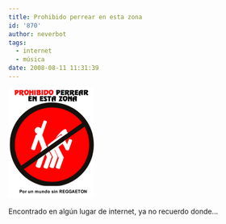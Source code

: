 ```yaml
---
title: Prohibido perrear en esta zona
id: '870'
author: neverbot
tags:
  - internet
  - música
date: 2008-08-11 11:31:39
---
```


![No Reggaeton](./prohibido-perrear-en-esta-zona/no_reggaeton.png "No Reggaeton")

Encontrado en algún lugar de internet, ya no recuerdo donde...